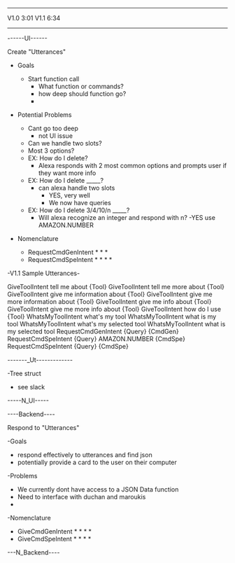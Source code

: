 ******************************************************
V1.0 3:01
V1.1 6:34
******************************************************


------UI------

Create "Utterances"

- Goals
  - Start function call
    - What function or commands?
    - how deep should function go?
    -

- Potential Problems
  - Cant go too deep
    - not UI issue
  - Can we handle two slots?
  - Most 3 options?
  - EX: How do I delete?
    - Alexa responds with 2 most common options and prompts user if they want more info
  - EX: How do I delete _____?
    - can alexa handle two slots
      - YES, very well
      - We now have queries
  - EX: How do I delete 3/4/10/n _____? 
    - Will alexa recognize an integer and respond with n?
      -YES use AMAZON.NUMBER
- Nomenclature
  - RequestCmdGenIntent
    * 
    *
    *
  - RequestCmdSpeIntent
    *
    *
    *
    *


-V1.1 Sample Utterances-

GiveToolIntent tell me about {Tool}
GiveToolIntent tell me more about {Tool}
GiveToolIntent give me information about {Tool}
GiveToolIntent give me more information about {Tool}
GiveToolIntent give me info about {Tool}
GiveToolIntent give me more info about {Tool}
GiveToolIntent how do I use {Tool}
WhatsMyToolIntent what's my tool
WhatsMyToolIntent what is my tool
WhatsMyToolIntent what's my selected tool
WhatsMyToolIntent what is my selected tool
RequestCmdGenIntent {Query} {CmdGen}
RequestCmdSpeIntent {Query} AMAZON.NUMBER {CmdSpe}
RequestCmdSpeIntent {Query} {CmdSpe}

-------_Ut-------------


-Tree struct
  - see slack


-----N_UI-----


----Backend----

Respond to "Utterances"

-Goals
  - respond effectively to utterances and find json
  - potentially provide a card to the user on their computer

-Problems
  - We currently dont have access to a JSON Data function
  - Need to interface with duchan and maroukis
  - 

-Nomenclature
 - GiveCmdGenIntent
   *
   *
   *
   *
 - GiveCmdSpeIntent
   *
   *
   *
   *


---N_Backend----

